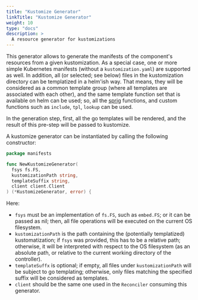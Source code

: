 ```yaml
---
title: "Kustomize Generator"
linkTitle: "Kustomize Generator"
weight: 10
type: "docs"
description: >
  A resource generator for kustomizations
---
```


This generator allows to generate the manifests of the component's resources from a given kustomization.
As a special case, one or more simple Kubernetes manifests (without a `kustomization.yaml`) are supported as well.
In addition, all (or selected; see below) files in the kustomization directory can be templatized in a helm'ish way.
That means, they will be considered as a common template group (where all templates are associated with each other),
and the same template function set that is available on helm can be used; so, all the [sprig](http://masterminds.github.io/sprig) functions, and custom functions such as `include`, `tpl`, `lookup` can be used.

In the generation step, first, all the go templates will be rendered, and the result of this pre-step will be passed to kustomize.

A kustomize generator can be instantiated by calling the following constructor:

```go
package manifests

func NewKustomizeGenerator(
  fsys fs.FS,
  kustomizationPath string,
  templateSuffix string,
  client client.Client
) (*KustomizeGenerator, error) {
```

Here:
- `fsys` must be an implementation of `fs.FS`, such as `embed.FS`; or it can be passed as nil; then, all file operations will be executed on the current OS filesystem.
- `kustomizationPath` is the path containing the (potentially templatized) kustomatization; if `fsys` was provided, this has to be a relative path; otherwise, it will be interpreted with respect to the OS filesystem (as an absolute path, or relative to the current working directory of the controller).
- `templateSuffx` is optional; if empty, all files under `kustomizationPath` will be subject to go templating; otherwise, only files matching the specified suffix will be considered as templates.
- `client` should be the same one used in the `Reconciler` consuming this generator.